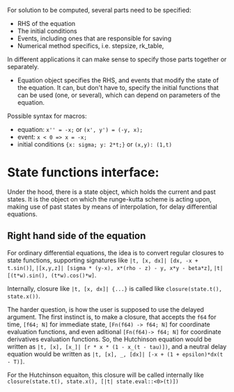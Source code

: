 For solution to be computed, several parts need to be specified:
- RHS of the equation
- The initial conditions
- Events, including ones that are responsible for saving
- Numerical method specifics, i.e. stepsize, rk_table, 

In different applications it can make sense to specify those parts together or separately.

- Equation object specifies the RHS, and events that modify the state of the equation. It can, but don't have to, specify the initial functions that can be used (one, or several), which can depend on parameters of the equation.

Possible syntax for macros: 
- equation: `x'' = -x;` or `(x', y') = (-y, x);`
- event: `x < 0 => x = -x;`
- initial conditions `{x: sigma; y: 2*t;}` or `(x,y): (1,t)`


<!-- What is not specified by the equation itself, must be specified in the solution function. -->


# State functions interface:

Under the hood, there is a state object, which holds the current and past states. It is the object on which the runge-kutta scheme is acting upon, making use of past states by means of interpolation, for delay differential equations. 

## Right hand side of the equation

For ordinary differential equations, the idea is to convert regular closures to state functions, supporting signatures like
`|t, [x, dx]| [dx, -x + t.sin()]`, 
`|[x,y,z]| [sigma * (y-x), x*(rho - z) - y, x*y - beta*z]`,
`|t| [(t*w).sin(), (t*w).cos()*w]`.


Internally, closure like `|t, [x, dx]| {...}` is called like `closure(state.t(), state.x())`.

The harder question, is how the user is supposed to use the delayed argument. The first instinct is, to make a closure, that accepts the `f64` for time, `[f64; N]` for immediate state, `[Fn(f64) -> f64; N]` for coordinate evaluation functions, and even aditional `[Fn(f64)-> f64; N]` for coordinate derivatives evaluation functions. So, the Hutchinson equation would be written as
`|t, [x], [x_]| [r * x * (1 - x_(t - tau)])`, and a neutral delay equation would be written as `|t, [x], _, [dx]| [-x + (1 + epsilon)*dx(t - T)]`.

For the Hutchinson equaiton, this closure will be called internally like `closure(state.t(), state.x(), [|t| state.eval::<0>(t)])`
